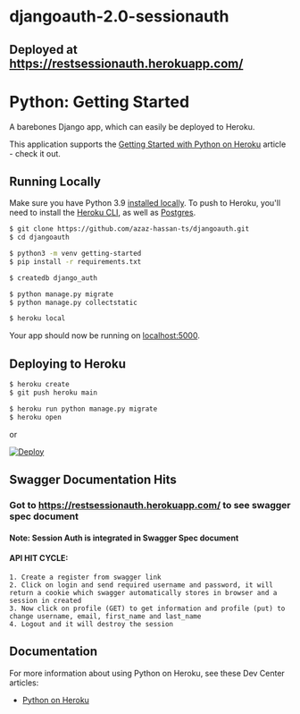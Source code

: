 # djangoauth-2.0-sessionauth

## Deployed at https://restsessionauth.herokuapp.com/

# Python: Getting Started

A barebones Django app, which can easily be deployed to Heroku.

This application supports the [Getting Started with Python on Heroku](https://devcenter.heroku.com/articles/getting-started-with-python) article - check it out.

## Running Locally

Make sure you have Python 3.9 [installed locally](https://docs.python-guide.org/starting/installation/). To push to Heroku, you'll need to install the [Heroku CLI](https://devcenter.heroku.com/articles/heroku-cli), as well as [Postgres](https://devcenter.heroku.com/articles/heroku-postgresql#local-setup).

```sh
$ git clone https://github.com/azaz-hassan-ts/djangoauth.git
$ cd djangoauth

$ python3 -m venv getting-started
$ pip install -r requirements.txt

$ createdb django_auth

$ python manage.py migrate
$ python manage.py collectstatic

$ heroku local
```

Your app should now be running on [localhost:5000](http://localhost:5000/).

## Deploying to Heroku

```sh
$ heroku create
$ git push heroku main

$ heroku run python manage.py migrate
$ heroku open
```
or

[![Deploy](https://www.herokucdn.com/deploy/button.svg)](https://heroku.com/deploy)


## Swagger Documentation Hits


### Got to https://restsessionauth.herokuapp.com/ to see swagger spec document
#### Note: Session Auth is integrated in Swagger Spec document
#### API HIT CYCLE:

```
1. Create a register from swagger link
2. Click on login and send required username and password, it will return a cookie which swagger automatically stores in browser and a session in created
3. Now click on profile (GET) to get information and profile (put) to change username, email, first_name and last_name
4. Logout and it will destroy the session
```

## Documentation

For more information about using Python on Heroku, see these Dev Center articles:

- [Python on Heroku](https://devcenter.heroku.com/categories/python)


